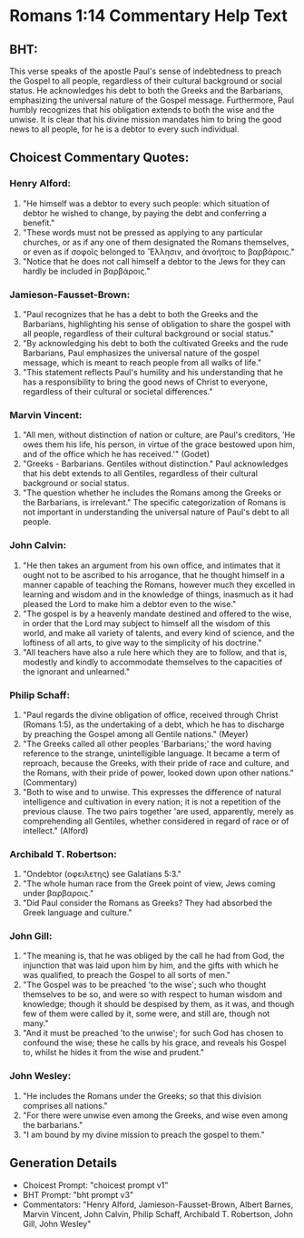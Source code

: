 # Romans 1:14 Commentary Help Text

## BHT:
This verse speaks of the apostle Paul's sense of indebtedness to preach the Gospel to all people, regardless of their cultural background or social status. He acknowledges his debt to both the Greeks and the Barbarians, emphasizing the universal nature of the Gospel message. Furthermore, Paul humbly recognizes that his obligation extends to both the wise and the unwise. It is clear that his divine mission mandates him to bring the good news to all people, for he is a debtor to every such individual.

## Choicest Commentary Quotes:
### Henry Alford:
1. "He himself was a debtor to every such people: which situation of debtor he wished to change, by paying the debt and conferring a benefit." 
2. "These words must not be pressed as applying to any particular churches, or as if any one of them designated the Romans themselves, or even as if σοφοῖς belonged to Ἕλλησιν, and ἀνοήτοις to βαρβάροις." 
3. "Notice that he does not call himself a debtor to the Jews for they can hardly be included in βαρβάροις."

### Jamieson-Fausset-Brown:
1. "Paul recognizes that he has a debt to both the Greeks and the Barbarians, highlighting his sense of obligation to share the gospel with all people, regardless of their cultural background or social status."
2. "By acknowledging his debt to both the cultivated Greeks and the rude Barbarians, Paul emphasizes the universal nature of the gospel message, which is meant to reach people from all walks of life."
3. "This statement reflects Paul's humility and his understanding that he has a responsibility to bring the good news of Christ to everyone, regardless of their cultural or societal differences."

### Marvin Vincent:
1. "All men, without distinction of nation or culture, are Paul's creditors, 'He owes them his life, his person, in virtue of the grace bestowed upon him, and of the office which he has received.'" (Godet)
2. "Greeks - Barbarians. Gentiles without distinction." Paul acknowledges that his debt extends to all Gentiles, regardless of their cultural background or social status.
3. "The question whether he includes the Romans among the Greeks or the Barbarians, is irrelevant." The specific categorization of Romans is not important in understanding the universal nature of Paul's debt to all people.

### John Calvin:
1. "He then takes an argument from his own office, and intimates that it ought not to be ascribed to his arrogance, that he thought himself in a manner capable of teaching the Romans, however much they excelled in learning and wisdom and in the knowledge of things, inasmuch as it had pleased the Lord to make him a debtor even to the wise."
2. "The gospel is by a heavenly mandate destined and offered to the wise, in order that the Lord may subject to himself all the wisdom of this world, and make all variety of talents, and every kind of science, and the loftiness of all arts, to give way to the simplicity of his doctrine."
3. "All teachers have also a rule here which they are to follow, and that is, modestly and kindly to accommodate themselves to the capacities of the ignorant and unlearned."

### Philip Schaff:
1. "Paul regards the divine obligation of office, received through Christ (Romans 1:5), as the undertaking of a debt, which he has to discharge by preaching the Gospel among all Gentile nations." (Meyer)
2. "The Greeks called all other peoples 'Barbarians;' the word having reference to the strange, unintelligible language. It became a term of reproach, because the Greeks, with their pride of race and culture, and the Romans, with their pride of power, looked down upon other nations." (Commentary)
3. "Both to wise and to unwise. This expresses the difference of natural intelligence and cultivation in every nation; it is not a repetition of the previous clause. The two pairs together 'are used, apparently, merely as comprehending all Gentiles, whether considered in regard of race or of intellect." (Alford)

### Archibald T. Robertson:
1. "Ondebtor (οφειλετης) see Galatians 5:3." 
2. "The whole human race from the Greek point of view, Jews coming under βαρβαροις."
3. "Did Paul consider the Romans as Greeks? They had absorbed the Greek language and culture."

### John Gill:
1. "The meaning is, that he was obliged by the call he had from God, the injunction that was laid upon him by him, and the gifts with which he was qualified, to preach the Gospel to all sorts of men."
2. "The Gospel was to be preached 'to the wise'; such who thought themselves to be so, and were so with respect to human wisdom and knowledge; though it should be despised by them, as it was, and though few of them were called by it, some were, and still are, though not many."
3. "And it must be preached 'to the unwise'; for such God has chosen to confound the wise; these he calls by his grace, and reveals his Gospel to, whilst he hides it from the wise and prudent."

### John Wesley:
1. "He includes the Romans under the Greeks; so that this division comprises all nations."
2. "For there were unwise even among the Greeks, and wise even among the barbarians."
3. "I am bound by my divine mission to preach the gospel to them."


## Generation Details
- Choicest Prompt: "choicest prompt v1"
- BHT Prompt: "bht prompt v3"
- Commentators: "Henry Alford, Jamieson-Fausset-Brown, Albert Barnes, Marvin Vincent, John Calvin, Philip Schaff, Archibald T. Robertson, John Gill, John Wesley"
